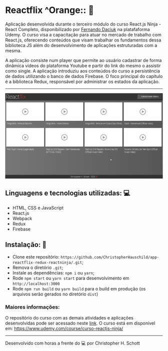 # Reactflix ^Orange:: :movie_camera:

Aplicação desenvolvida durante o terceiro módulo do curso React.js Ninja - React Completo, disponibilizado por <a href="https://github.com/fdaciuk">Fernando Daciuk</a> na platafaforma Udemy. O curso visa a capacitação para atuar no mercado de trabalho com React.js, oferecendo conteúdos que visam trabalhar os fundamentos dessa biblioteca JS além do desenvolvimento de aplicações estruturadas com a mesma.

A aplicação consiste num player que permite ao usuário cadastrar de forma dinâmica vídeos do plataforma Youtube e partir do link do mesmo o assistir como single. A aplicação introduziu aos conteúdos do curso a persistência de dados utilizando o banco de dados <span color="red">Firebase</span>.
O foco principal do capítulo é a biblioteca Redux, responsável por administrar os estados da aplicação.

<hr>
<p align="center">
  <img width="900px" src="https://github.com/ChristopherHauschild/app-reactflix-redux-reactninja/blob/master/RFLIX.gif?raw=true" />
 </p>

## Linguagens e tecnologias utilizadas: :computer:

<ul list-style="none">
  <li> HTML, CSS e JavaScript </li>
  <li> React.js </li>
  <li> Webpack </li>
  <li> Redux </li>
  <li> Firebase </li>
</ul>


## Instalação: :rocket:

- Clone este repositório: `https://github.com/ChristopherHauschild/app-reactflix-redux-reactninja/.git`;
- Remova o diretório `.git`;
- Instale as dependências: `npm i` ou `yarn`;
- Rode `npm start` ou `yarn start` para desenvolvimento em `http://localhost:3000`
- Rode `npm run build` ou `yarn build` para o build em produção (os arquivos serão gerados no diretório `dist`)

### Maiores informações:

O repositório do curso com as demais atividades e aplicações desenvolvidas pode ser acessado neste <a href="https://github.com/ChristopherHauschild/curso-react-ninja">link</a>. O curso está em disponível em: https://www.udemy.com/course/curso-reactjs-ninja/

<hr>

Desenvolvido com horas a frente do :computer: por Christopher H. Schott
